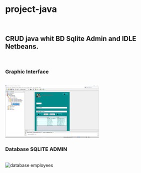 # project-java
<br>
<h2 color="#008080">CRUD java whit BD Sqlite Admin and IDLE Netbeans.</h2>
<br>
<h3 color="#00CED1">Graphic Interface</h3> 
<br>
<img alt="Graphic Interfaz project" src="src/system_employees/means/interfaz.png" width="300" >
<br>
<h3 color="#00CED1">Database SQLITE ADMIN</h3>
<br>
<img alt="database employees" src="src/system_employees/means/bd.png width="300" >
<br>
